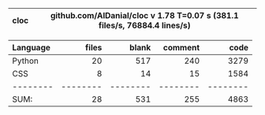 cloc|github.com/AlDanial/cloc v 1.78  T=0.07 s (381.1 files/s, 76884.4 lines/s)
--- | ---

Language|files|blank|comment|code
:-------|-------:|-------:|-------:|-------:
Python|20|517|240|3279
CSS|8|14|15|1584
--------|--------|--------|--------|--------
SUM:|28|531|255|4863
